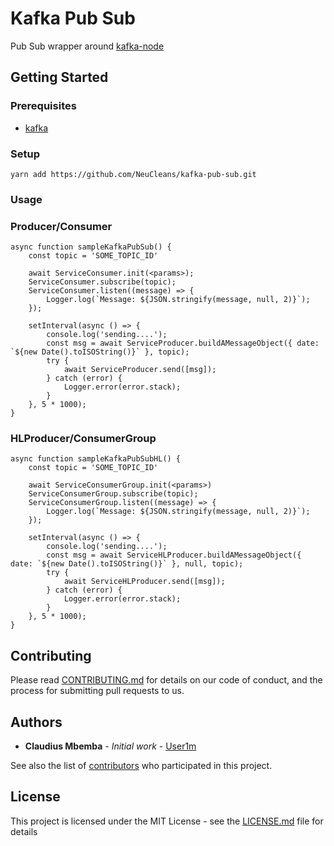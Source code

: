 # Kafka Pub Sub


Pub Sub wrapper around [kafka-node](https://github.com/SOHU-Co/kafka-node)

## Getting Started


### Prerequisites

* [kafka](https://github.com/wurstmeister/kafka-docker)

### Setup

`yarn add https://github.com/NeuCleans/kafka-pub-sub.git`


### Usage

### Producer/Consumer

```
async function sampleKafkaPubSub() {
    const topic = 'SOME_TOPIC_ID'

    await ServiceConsumer.init(<params>);
    ServiceConsumer.subscribe(topic);
    ServiceConsumer.listen((message) => {
        Logger.log(`Message: ${JSON.stringify(message, null, 2)}`);
    });

    setInterval(async () => {
        console.log('sending....');
        const msg = await ServiceProducer.buildAMessageObject({ date: `${new Date().toISOString()}` }, topic);
        try {
            await ServiceProducer.send([msg]);
        } catch (error) {
            Logger.error(error.stack);
        }
    }, 5 * 1000);
}
```

### HLProducer/ConsumerGroup

```
async function sampleKafkaPubSubHL() {
    const topic = 'SOME_TOPIC_ID'

    await ServiceConsumerGroup.init(<params>)
    ServiceConsumerGroup.subscribe(topic);
    ServiceConsumerGroup.listen((message) => {
        Logger.log(`Message: ${JSON.stringify(message, null, 2)}`);
    });

    setInterval(async () => {
        console.log('sending....');
        const msg = await ServiceHLProducer.buildAMessageObject({ date: `${new Date().toISOString()}` }, null, topic);
        try {
            await ServiceHLProducer.send([msg]);
        } catch (error) {
            Logger.error(error.stack);
        }
    }, 5 * 1000);
}
```

## Contributing

Please read [CONTRIBUTING.md](https://gist.github.com/PurpleBooth/b24679402957c63ec426) for details on our code of conduct, and the process for submitting pull requests to us.


## Authors

* **Claudius Mbemba** - *Initial work* - [User1m](https://github.com/User1m)

See also the list of [contributors](https://github.com/NeuCleans/kafka-pub-sub/contributors) who participated in this project.

## License

This project is licensed under the MIT License - see the [LICENSE.md](LICENSE.md) file for details

